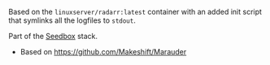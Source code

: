 Based on the `linuxserver/radarr:latest` container with an added init script that symlinks all the logfiles to `stdout`.

Part of the [Seedbox](https://github.com/edifus/seedbox) stack.

* Based on https://github.com/Makeshift/Marauder